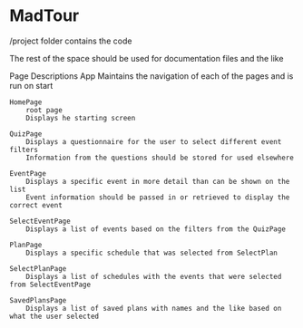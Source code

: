 # MadTour

/project folder contains the code

The rest of the space should be used for documentation files and the like


Page Descriptions
    App
        Maintains the navigation of each of the pages and is run on start

    HomePage
        root page
        Displays he starting screen

    QuizPage
        Displays a questionnaire for the user to select different event filters
        Information from the questions should be stored for used elsewhere

    EventPage
        Displays a specific event in more detail than can be shown on the list
        Event information should be passed in or retrieved to display the correct event

    SelectEventPage
        Displays a list of events based on the filters from the QuizPage

    PlanPage
        Displays a specific schedule that was selected from SelectPlan

    SelectPlanPage
        Displays a list of schedules with the events that were selected from SelectEventPage

    SavedPlansPage
        Displays a list of saved plans with names and the like based on what the user selected